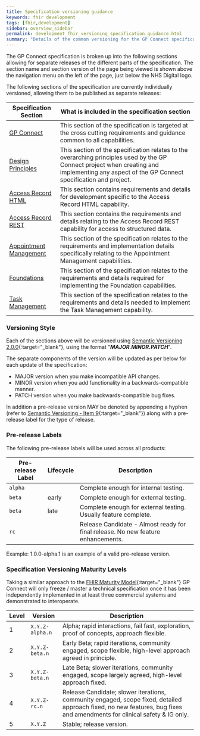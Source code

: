 ```yaml
---
title: Specification versioning guidance
keywords: fhir development
tags: [fhir,development]
sidebar: overview_sidebar
permalink: development_fhir_versioning_specification_guidance.html
summary: "Details of the common versioning for the GP Connect specification"
---
```


The GP Connect specification is broken up into the following sections allowing for separate releases of the different parts of the specification. The section name and section version of the page being viewed is shown above the navigation menu on the left of the page, just below the NHS Digital logo.

The following sections of the specification are currently individually versioned, allowing them to be published as separate releases:

| Specification Section | What is included in the specification section |
| --- | --- |
| [GP Connect](/index.html) | This section of the specification is targeted at the cross cutting requirements and guidance common to all capabilities. |
| [Design Principles](/designprinciples_maturity_model.html) | This section of the specification relates to the overarching principles used by the GP Connect project when creating and implementing any aspect of the GP Connect specification and project. |
| [Access Record HTML](/accessrecord.html) | This section contains requirements and details for development specific to the Access Record HTML capability. |
| [Access Record REST](/accessrecord_rest.html) |This section contains the requirements and details relating to the Access Record REST capability for access to structured data. |
| [Appointment Management](/appointments.html) | This section of the specification relates to the requirements and implementation details specifically relating to the Appointment Management capabilities. |
| [Foundations](/foundations.html) | This section of the specification relates to the requirements and details required for implementing the Foundation capabilities. |
| [Task Management](/tasks.html) | This section of the specification relates to the requirements and details needed to implement the Task Management capability. |

### Versioning Style ###

Each of the sections above will be versioned using [Semantic Versioning 2.0.0](http://semver.org/){:target="_blank"}, using the format "***MAJOR.MINOR.PATCH***".

The separate components of the version will be updated as per below for each update of the specification:

- MAJOR version when you make incompatible API changes.
- MINOR version when you add functionality in a backwards-compatible manner.
- PATCH version when you make backwards-compatible bug fixes.

In addition a pre-release version MAY be denoted by appending a hyphen (refer to [Semantic Versioning - Item 9](http://semver.org/#spec-item-9){:target="_blank"}) along with a pre-release label for the type of release.

### Pre-release Labels ###

The following pre-release labels will be used across all products:

| Pre-release Label | Lifecycle | Description |
|-------------------|-----------|-------------|
| `alpha` | &nbsp; | Complete enough for internal testing. |
| `beta` | early | Complete enough for external testing. |
| `beta` | late | Complete enough for external testing. Usually feature complete. |
| `rc` | &nbsp; | Release Candidate - Almost ready for final release. No new feature enhancements. |

Example: 1.0.0-alpha.1 is an example of a valid pre-release version.


### Specification Versioning Maturity Levels ###

Taking a similar approach to the [FHIR Maturity Model](http://wiki.hl7.org/index.php?title=FHIR_Maturity_Model){:target="_blank"} GP Connect will only freeze / master a technical specification once it has been independently implemented in at least three commercial systems and demonstrated to interoperate.

| Level | Version | Description | 
|-------|---------|-------------| 
| 1 | `X.Y.Z-alpha.n` | Alpha; rapid interactions, fail fast, exploration, proof of concepts, approach flexible. | Draft may not have been implemented at all but has been published. |
| 2 | `X.Y.Z-beta.n` | Early Beta; rapid iterations, community engaged, scope flexible, high-level approach agreed in principle. | Draft partially implemented in one or more prototype systems. |
| 3 | `X.Y.Z-beta.n` | Late Beta; slower iterations, community engaged, scope largely agreed, high-level approach fixed. | Draft partially implemented two or more commercial systems. |
| 4 | `X.Y.Z-rc.n` | Release Candidate; slower iterations, community engaged, scope fixed, detailed approach fixed, no new features, bug fixes and amendments for clinical safety & IG only. | Draft implemented in at least two commercial systems. |
| 5 | `X.Y.Z` | Stable; release version. | Draft implemented in at least three commercial systems with full accreditation and assurance mechanisms in place. |

